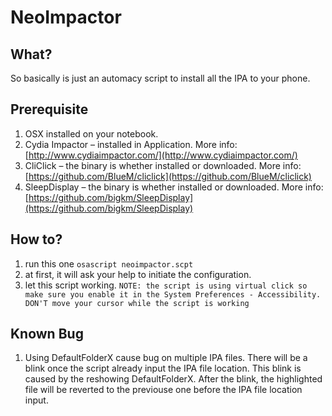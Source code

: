 # NeoImpactor

## What?

So basically is just an automacy script to install all the IPA to your phone.

## Prerequisite

1. OSX installed on your notebook.
1. Cydia Impactor – installed in Application. More info: [http://www.cydiaimpactor.com/](http://www.cydiaimpactor.com/)
1. CliClick – the binary is whether installed or downloaded. More info: [https://github.com/BlueM/cliclick](https://github.com/BlueM/cliclick)
1. SleepDisplay – the binary is whether installed or downloaded. More info: [https://github.com/bigkm/SleepDisplay](https://github.com/bigkm/SleepDisplay)

## How to?

1. run this one `osascript neoimpactor.scpt`
1. at first, it will ask your help to initiate the configuration.
1. let this script working. `NOTE: the script is using virtual click so make sure you enable it in the System Preferences - Accessibility. DON'T move your cursor while the script is working`

## Known Bug

1. Using DefaultFolderX cause bug on multiple IPA files. There will be a blink once the script already input the IPA file location. This blink is caused by the reshowing DefaultFolderX. After the blink, the highlighted file will be reverted to the previouse one before the IPA file location input.
